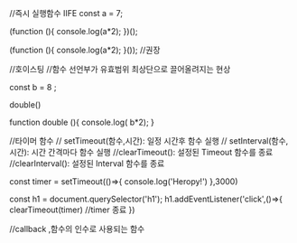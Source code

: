//즉시 실행함수 IIFE
const a = 7;

(function (){
  console.log(a*2);
})();

(function (){
  console.log(a*2);
}()); //권장

//호이스팅
//함수 선언부가 유효범위 최상단으로 끌어올려지는 현상

const b = 8 ;

double()

function double (){
  console.log( b*2);
}

//타이머 함수
// setTimeout(함수,시간): 일정 시간후 함수 실행
// setInterval(함수,시간): 시간 간격마다 함수 실행
//clearTimeout(): 설정된 Timeout 함수를 종료
//clearInterval(): 설정된 Interval 함수를 종료

const timer = setTimeout(()=>{
  console.log('Heropy!')
},3000)

const h1 = document.querySelector('h1');
h1.addEventListener('click',()=>{
  clearTimeout(timer) //timer 종료
})

//callback ,함수의 인수로 사용되는 함수
